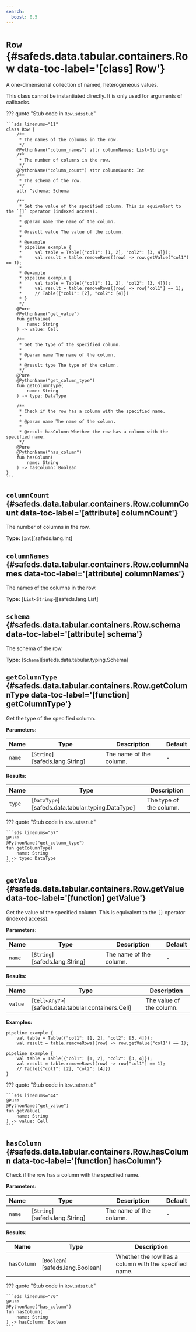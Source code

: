 ```yaml
---
search:
  boost: 0.5
---
```


[//]: # (DO NOT EDIT THIS FILE DIRECTLY. Instead, edit the corresponding stub file and execute `npm run docs:api`.)

# <code class="doc-symbol doc-symbol-class"></code> `Row` {#safeds.data.tabular.containers.Row data-toc-label='[class] Row'}

A one-dimensional collection of named, heterogeneous values.

This class cannot be instantiated directly. It is only used for arguments of callbacks.

??? quote "Stub code in `Row.sdsstub`"

    ```sds linenums="11"
    class Row {
        /**
         * The names of the columns in the row.
         */
        @PythonName("column_names") attr columnNames: List<String>
        /**
         * The number of columns in the row.
         */
        @PythonName("column_count") attr columnCount: Int
        /**
         * The schema of the row.
         */
        attr ^schema: Schema

        /**
         * Get the value of the specified column. This is equivalent to the `[]` operator (indexed access).
         *
         * @param name The name of the column.
         *
         * @result value The value of the column.
         *
         * @example
         * pipeline example {
         *     val table = Table({"col1": [1, 2], "col2": [3, 4]});
         *     val result = table.removeRows((row) -> row.getValue("col1") == 1);
         *
         * @example
         * pipeline example {
         *     val table = Table({"col1": [1, 2], "col2": [3, 4]});
         *     val result = table.removeRows((row) -> row["col1"] == 1);
         *     // Table({"col1": [2], "col2": [4]})
         * }
         */
        @Pure
        @PythonName("get_value")
        fun getValue(
            name: String
        ) -> value: Cell

        /**
         * Get the type of the specified column.
         *
         * @param name The name of the column.
         *
         * @result type The type of the column.
         */
        @Pure
        @PythonName("get_column_type")
        fun getColumnType(
            name: String
        ) -> type: DataType

        /**
         * Check if the row has a column with the specified name.
         *
         * @param name The name of the column.
         *
         * @result hasColumn Whether the row has a column with the specified name.
         */
        @Pure
        @PythonName("has_column")
        fun hasColumn(
            name: String
        ) -> hasColumn: Boolean
    }
    ```

## <code class="doc-symbol doc-symbol-attribute"></code> `columnCount` {#safeds.data.tabular.containers.Row.columnCount data-toc-label='[attribute] columnCount'}

The number of columns in the row.

**Type:** [`Int`][safeds.lang.Int]

## <code class="doc-symbol doc-symbol-attribute"></code> `columnNames` {#safeds.data.tabular.containers.Row.columnNames data-toc-label='[attribute] columnNames'}

The names of the columns in the row.

**Type:** [`List<String>`][safeds.lang.List]

## <code class="doc-symbol doc-symbol-attribute"></code> `schema` {#safeds.data.tabular.containers.Row.schema data-toc-label='[attribute] schema'}

The schema of the row.

**Type:** [`Schema`][safeds.data.tabular.typing.Schema]

## <code class="doc-symbol doc-symbol-function"></code> `getColumnType` {#safeds.data.tabular.containers.Row.getColumnType data-toc-label='[function] getColumnType'}

Get the type of the specified column.

**Parameters:**

| Name | Type | Description | Default |
|------|------|-------------|---------|
| `name` | [`String`][safeds.lang.String] | The name of the column. | - |

**Results:**

| Name | Type | Description |
|------|------|-------------|
| `type` | [`DataType`][safeds.data.tabular.typing.DataType] | The type of the column. |

??? quote "Stub code in `Row.sdsstub`"

    ```sds linenums="57"
    @Pure
    @PythonName("get_column_type")
    fun getColumnType(
        name: String
    ) -> type: DataType
    ```

## <code class="doc-symbol doc-symbol-function"></code> `getValue` {#safeds.data.tabular.containers.Row.getValue data-toc-label='[function] getValue'}

Get the value of the specified column. This is equivalent to the `[]` operator (indexed access).

**Parameters:**

| Name | Type | Description | Default |
|------|------|-------------|---------|
| `name` | [`String`][safeds.lang.String] | The name of the column. | - |

**Results:**

| Name | Type | Description |
|------|------|-------------|
| `value` | [`Cell<Any?>`][safeds.data.tabular.containers.Cell] | The value of the column. |

**Examples:**

```sds hl_lines="3"
pipeline example {
    val table = Table({"col1": [1, 2], "col2": [3, 4]});
    val result = table.removeRows((row) -> row.getValue("col1") == 1);
```
```sds
pipeline example {
    val table = Table({"col1": [1, 2], "col2": [3, 4]});
    val result = table.removeRows((row) -> row["col1"] == 1);
    // Table({"col1": [2], "col2": [4]})
}
```

??? quote "Stub code in `Row.sdsstub`"

    ```sds linenums="44"
    @Pure
    @PythonName("get_value")
    fun getValue(
        name: String
    ) -> value: Cell
    ```

## <code class="doc-symbol doc-symbol-function"></code> `hasColumn` {#safeds.data.tabular.containers.Row.hasColumn data-toc-label='[function] hasColumn'}

Check if the row has a column with the specified name.

**Parameters:**

| Name | Type | Description | Default |
|------|------|-------------|---------|
| `name` | [`String`][safeds.lang.String] | The name of the column. | - |

**Results:**

| Name | Type | Description |
|------|------|-------------|
| `hasColumn` | [`Boolean`][safeds.lang.Boolean] | Whether the row has a column with the specified name. |

??? quote "Stub code in `Row.sdsstub`"

    ```sds linenums="70"
    @Pure
    @PythonName("has_column")
    fun hasColumn(
        name: String
    ) -> hasColumn: Boolean
    ```
